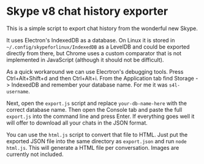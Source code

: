 
# Skype v8 chat history exporter

This is a simple script to export chat history from the wonderful new Skype.

It uses Electron's IndexedDB as a database. On Linux it is stored in `~/.config/skypeforlinux/IndexedDB` as a LevelDB and could be exported directly from there, but Chrome uses a custom comparator that is not implemented in JavaScript (although it should not be difficult).

As a quick workaround we can use Elecrtron's debugging tools. Press Ctrl+Alt+Shift+d and then Ctrl+Alt+i. From the Application tab find Storage -> IndexedDB and remember your database name. For me it was `s4l-username`.

Next, open the `export.js` script and replace `your-db-name-here` with the correct database name. Then open the Console tab and paste the full `export.js` into the command line and press Enter. If everything goes well it will offer to download all your chats in the JSON format.

You can use the `html.js` script to convert that file to HTML. Just put the exported JSON file into the same directory as `export.json` and run `node html.js`. This will generate a HTML file per conversation. Images are currently not included.
